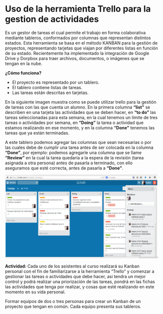 # Uso de la herramienta Trello para la gestion de actividades

Es un gestor de tareas el cual permite el trabajo en forma colaborativa mediante tableros, conformados por columnas que representan distintos estados.
Esta herramienta se basa en el método KANBAN para la gestión de proyectos, representando tarjetas que viajan por diferentes listas en función de su estado.
Recientemente ha implementado la integración de Google Drive y Dorpbox para traer archivos, documentos, o imágenes que se tengan en la nube.

__¿Cómo funciona?__
* El proyecto es representado por un tablero.
* El tablero contiene listas de tareas.
* Las tareas están descritas en tarjetas.

En la siguiente imagen muestra como se puede utilizar trello para la gestión de tareas con las que cuenta un alumno. En la primera columna __“list”__ se describen en una tarjeta las actividades que se deben hacer, en __“to do”__ las tareas seleccionadas para esta semana, en la cual tenemos un límite de tres tareas o actividades por semana, en __“Doing”__ la tarea o actividad que estamos realizando en ese momento, y en la columna __“Done”__ tenemos las tareas que ya están terminadas.

A este tablero podemos agregar las columnas que sean necesarias o por las cuales debe de cumplir una tarea antes de ser colocada en la columna __“Done”__, por ejemplo: podemos agregarle una columna que se llame __“Review”__ en la cual la tarea quedaría a la espera de la revisión (tarea asignada a otra persona) antes de pasarla a terminado, con ello aseguramos que esté correcta, antes de pasarla a __“Done”__.

![Ejemplo de tablero de trello](images/tablerotrello.png)

__Actividad:__ Cada uno de los asistentes al curso realizará su Kanban personal con el fin de familiarizarse a la herramienta  “Trello” y comenzar a gestionar las tareas o actividades que debe hacer, asi tendra un mejor control y podrá realizar una priorización de las tareas, pondrá en las fichas las actividades que tenga por realizar, y cosas que esté realizando en este momento en su vida personal.

Formar equipos de dos o tres personas para crear un Kanban de un proyecto que tengan en común.
Cada equipo presenta sus tableros.
